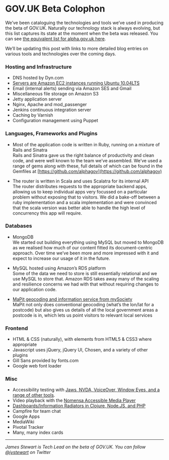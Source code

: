 # GOV.UK Beta Colophon

We’ve been cataloguing the technologies and tools we’ve used in producing the
beta of GOV.UK. Naturally our technology stack is always evolving, but this
list captures its state at the moment when the beta was released. You can see
[the equivalent list for alpha.gov.uk here](/colophon-alpha).

We’ll be updating this post with links to more detailed blog entries on
various tools and technologies over the coming days.

### Hosting and Infrastructure

  * DNS hosted by Dyn.com
  * [Servers are Amazon EC2 instances running Ubuntu 10.04LTS](/2012/01/24/hosting-the-beta-of-gov-uk/)
  * Email (internal alerts) sending via Amazon SES and Gmail
  * Miscellaneous file storage on Amazon S3
  * Jetty application server
  * Nginx, Apache and mod_passenger
  * Jenkins continuous integration server
  * Caching by Varnish
  * Configuration management using Puppet

### Languages, Frameworks and Plugins

  * Most of the application code is written in Ruby, running on a mixture of Rails and Sinatra  
Rails and Sinatra gave us the right balance of productivity and clean code,
and were well known to the team we’ve assembled. We’ve used a range of gems
along with these, full details of which can be found in the Gemfiles at
[https://github.com/alphagov](https://github.com/alphagov)

  * The router is written in Scala and uses Scalatra for its internal API  
The router distributes requests to the appropriate backend apps, allowing us
to keep individual apps very focussed on a particular problem without exposing
that to visitors. We did a bake-off between a ruby implementation and a scala
implementation and were convinced that the scala version was better able to
handle the high level of concurrency this app will require.

### Databases

  * MongoDB  
We started out building everything using MySQL but moved to MongoDB as we
realised how much of our content fitted its document-centric approach. Over
time we’ve been more and more impressed with it and expect to increase our
usage of it in the future.

  * MySQL hosted using Amazon’s RDS platform  
Some of the data we need to store is still essentially relational and we use
MySQL to store that. Amazon RDS takes away many of the scaling and resilience
concerns we had with that without requiring changes to our application code.

  * [MaPit geocoding and information service from mySociety](http://mapit.mysociety.org/)  
MaPit not only does conventional geocoding (what’s the lon/lat for a postcode)
but also gives us details of all the local government areas a postcode is in,
which lets us point visitors to relevant local services

### Frontend

  * HTML &amp; CSS (naturally), with elements from HTML5 &amp; CSS3 where appropriate
  * Javascript uses jQuery, jQuery UI, Chosen, and a variety of other plugins
  * Gill Sans provided by fonts.com
  * Google web font loader

### Misc

  * Accessibility testing with [Jaws, NVDA, VoiceOver, Window Eyes, and a range of other tools](https://www.gov.uk/support/accessibility).
  * Video playback with the [Nomensa Accessible Media Player](https://github.com/nomensa/Accessible-Media-Player)
  * [Dashboards/Information Radiators in Clojure, Node.JS, and PHP](http://digital.cabinetoffice.gov.uk/2012/02/08/radiating-information/)
  * Campfire for team chat
  * Google Apps
  * MediaWiki
  * Pivotal Tracker
  * Many, many index cards

* * *

_James Stewart is Tech Lead on the beta of GOV.UK. You can follow
[@jystewart](http://twitter.com/jystewart) on Twitter_
